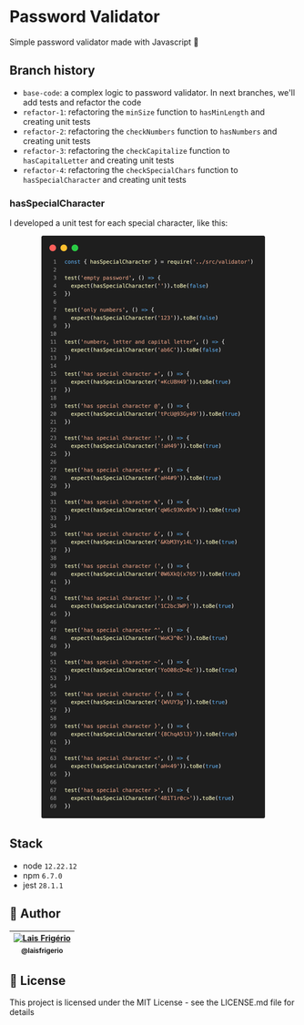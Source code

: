 # Password Validator

Simple password validator made with Javascript 💛

## Branch history

- `base-code`: a complex logic to password validator. In next branches, we'll add tests and refactor the code
- `refactor-1`: refactoring the `minSize` function to `hasMinLength` and creating unit tests
- `refactor-2`: refactoring the `checkNumbers` function to `hasNumbers` and creating unit tests
- `refactor-3`: refactoring the `checkCapitalize` function to `hasCapitalLetter` and creating unit tests
- `refactor-4`: refactoring the `checkSpecialChars` function to `hasSpecialCharacter` and creating unit tests

### hasSpecialCharacter

I developed a unit test for each special character, like this:

<p align="center">
  <a><img src="./screenshots/validator-special-characters-all-cases.png" alt="Unit tests for hasSpecialCharacter function" title="Unit tests for hasSpecialCharacter function"></a>
</p>

## Stack

- node `12.22.12`
- npm `6.7.0`
- jest `28.1.1`


## 👩 Author

| [<img src="https://avatars.githubusercontent.com/u/20709086?v=4" width="100px;" alt="Lais Frigério"/><br /><sub><b>@laisfrigerio</b></sub>](https://github.com/laisfrigerio)<br /> |
| :---: |

## 📄 License

This project is licensed under the MIT License - see the LICENSE.md file for details
